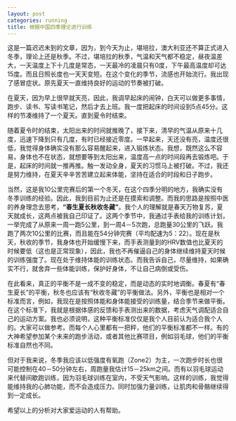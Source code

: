```yaml
---
layout: post
categories: running
title: 根据中国四季理论进行训练
---
```


这是一篇迟迟未到的文章，因为，到今天为止，堪培拉，澳大利亚还不算正式进入冬季，理论上还是秋季。不过，堪培拉的秋季，气温和天气都不稳定，昼夜温差大，一天温度上下十几度是常态，一天最冷的凌晨只有0度，下午最高温度却可达15度。而且日照长度也一天天变短。在这个变化的季节，流感也开始流行。我出现了感冒症状。原先夏天一直维持良好的运动的节奏被打破。

在夏天，因为早上很早就天亮，因此，我调早起床的闹钟，白天可以做更多事情，跑步、读书、写读书笔记，然后才去上班。我一度把起床的时间设到5点45分。这样的节凑维持了一个夏天。直到夏令时结束。

随着夏令时的结束，太阳出来的时间就推晚了，接下来，清早的气温从原来十几度，迅速下降到只有几度，有时已经接近零度。一早起来，天还没有亮，温度还很低，我觉得身体确实没有那么容易醒起来，进入锻炼状态。我想，既然这么不容易，身体也不在状态，就想要等到太阳出来，温度高一点的时间段再去锻炼吧。于是，起床的时间就一推再推。触一发动全身，夏天的习惯马上被打破。不过，我还是努力维持，在夏天辛辛苦苦建立起来体能，坚持在适合的时段和日子跑步。

当然，这是我10公里完赛后的第一个冬天，在这个四季分明的地方，我确实没有冬季训练的经验。因此，我到目前为止还是在摸索和调整。而我的思路是按照中医的养身理念去思考，**“春生夏长秋收冬藏”**。我个人的理解就是春天万物复苏，夏天就成长，这两点被我自己印证了。这两个季节中，我通过手表给我的训练计划，一举完成了从原来一周一跑5公里，到一周4－5次跑，总跑量30公里的飞跃。我跑了两次10公里的比赛，而且能在54分钟完赛（平均配速为5：22）。现在是秋天，秋收的季节，我身体也开始缓慢下来，而手表测量到的HRV数值也比夏天的时候要低（这也是正常现象），因此，我也不再催逼自己的身体继续维持夏天时候的训练强度了。现在处于维持体能的训练状态。而我告诉自己，尽量维持，如果确实不行，就舍弃一些体能训练，保护好身体，不让自己病倒或受伤。

在此看来，真正的平衡不是一成不变的稳定，而是动态的实时地调衡。春夏有“春生夏长”的平衡，秋冬也应该有“秋收冬藏”的平衡做法。另外，平衡也是相对一个标准而言，例如，我现在是按照体能和身体能接受的训练量，结合季节来做平衡。在这个标准下，我就是根据体感的反馈和手表测出来的数据，考虑天气调配适合自己的运动方案。我也必须说明，这种平衡标准仅仅是我个人目前认为适合我个人的。大家可以做参考。而每个人心里都有一把秤，他们的平衡标准都不一样。有的大神希望参加某个未来的跑步活动，或者其他比赛项目，例如羽毛球，他们的平衡标准自然也不同。

但对于我来说，冬季我应该以低强度有氧跑（Zone2）为主，一次跑步时长也很可能控制在40－50分钟左右，周跑量我估计15－25km之间。而有以羽毛球运动来代替间歇跑训练，因为羽毛球训练在室内，不受天气影响。这样的训练，我觉得能维持我的心肺功能，而不会造成压力。同时加强力量训练，让肌肉和骨骼继续得到一定成长。

希望以上的分析对大家爱运动的人有帮助。


<!--stackedit_data:
eyJoaXN0b3J5IjpbLTE4MjA4NjQ1ODAsLTIwNzQxODAzMjFdfQ
==
-->